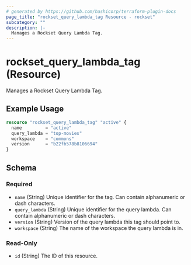 ```yaml
---
# generated by https://github.com/hashicorp/terraform-plugin-docs
page_title: "rockset_query_lambda_tag Resource - rockset"
subcategory: ""
description: |-
  Manages a Rockset Query Lambda Tag.
---
```


# rockset_query_lambda_tag (Resource)

Manages a Rockset Query Lambda Tag.

## Example Usage

```terraform
resource "rockset_query_lambda_tag" "active" {
  name         = "active"
  query_lambda = "top-movies"
  workspace    = "commons"
  version      = "b22fb578b8106694"
}
```

<!-- schema generated by tfplugindocs -->
## Schema

### Required

- `name` (String) Unique identifier for the tag. Can contain alphanumeric or dash characters.
- `query_lambda` (String) Unique identifier for the query lambda. Can contain alphanumeric or dash characters.
- `version` (String) Version of the query lambda this tag should point to.
- `workspace` (String) The name of the workspace the query lambda is in.

### Read-Only

- `id` (String) The ID of this resource.
